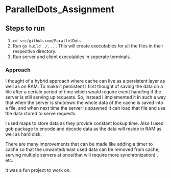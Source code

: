# ParallelDots_Assignment

## Steps to run

1. `cd src/github.com/ParallelDots`
2. Run `go build ./...` . This will create executables for all the files in their respective directory.
3. Run server and client executables in seperate terminals.

### Approach

I thought of a hybrid approach where cache can live as a persistent layer as well as on RAM. To make it persistent I first thought of saving the data on a file
after a certain period of time which would require event handling if the server is still serving up requests. So, instead I implemented it in such a way that when
the server is shutdown the whole data of the cache is saved into a file, and when next time the server is spawned it can load that file and use the data stored to
serve requests.

I used maps to store data as they provide constant lookup time. Also I used gob package to encode and decode data as the data will reside in RAM as well as hard disk.

There are many improvements that can be made like adding a timer to cache so that the unwanted/least used data can be removed from cache, serving multiple servers at once(that
will require more synchronization) , etc.

It was a fun project to work on.
